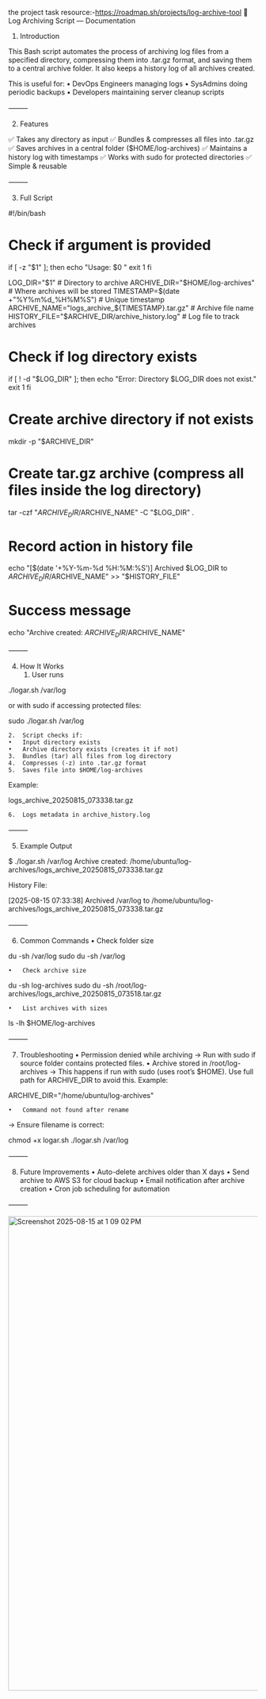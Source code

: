 
the project task resource:-https://roadmap.sh/projects/log-archive-tool
📄 Log Archiving Script — Documentation

1. Introduction

This Bash script automates the process of archiving log files from a specified directory, compressing them into .tar.gz format, and saving them to a central archive folder.
It also keeps a history log of all archives created.

This is useful for:
	•	DevOps Engineers managing logs
	•	SysAdmins doing periodic backups
	•	Developers maintaining server cleanup scripts

⸻

2. Features

✅ Takes any directory as input
✅ Bundles & compresses all files into .tar.gz
✅ Saves archives in a central folder ($HOME/log-archives)
✅ Maintains a history log with timestamps
✅ Works with sudo for protected directories
✅ Simple & reusable

⸻

3. Full Script

#!/bin/bash

# Check if argument is provided
if [ -z "$1" ]; then
    echo "Usage: $0 <log-directory>"
    exit 1
fi

LOG_DIR="$1"                                    # Directory to archive
ARCHIVE_DIR="$HOME/log-archives"                # Where archives will be stored
TIMESTAMP=$(date +"%Y%m%d_%H%M%S")               # Unique timestamp
ARCHIVE_NAME="logs_archive_${TIMESTAMP}.tar.gz"  # Archive file name
HISTORY_FILE="$ARCHIVE_DIR/archive_history.log"  # Log file to track archives

# Check if log directory exists
if [ ! -d "$LOG_DIR" ]; then
    echo "Error: Directory $LOG_DIR does not exist."
    exit 1
fi

# Create archive directory if not exists
mkdir -p "$ARCHIVE_DIR"

# Create tar.gz archive (compress all files inside the log directory)
tar -czf "$ARCHIVE_DIR/$ARCHIVE_NAME" -C "$LOG_DIR" .

# Record action in history file
echo "[$(date '+%Y-%m-%d %H:%M:%S')] Archived $LOG_DIR to $ARCHIVE_DIR/$ARCHIVE_NAME" >> "$HISTORY_FILE"

# Success message
echo "Archive created: $ARCHIVE_DIR/$ARCHIVE_NAME"


⸻

4. How It Works
	1.	User runs

./logar.sh /var/log

or with sudo if accessing protected files:

sudo ./logar.sh /var/log

	2.	Script checks if:
	•	Input directory exists
	•	Archive directory exists (creates it if not)
	3.	Bundles (tar) all files from log directory
	4.	Compresses (-z) into .tar.gz format
	5.	Saves file into $HOME/log-archives
Example:

logs_archive_20250815_073338.tar.gz


	6.	Logs metadata in archive_history.log

⸻

5. Example Output

$ ./logar.sh /var/log
Archive created: /home/ubuntu/log-archives/logs_archive_20250815_073338.tar.gz

History File:

[2025-08-15 07:33:38] Archived /var/log to /home/ubuntu/log-archives/logs_archive_20250815_073338.tar.gz


⸻

6. Common Commands
	•	Check folder size

du -sh /var/log
sudo du -sh /var/log

	•	Check archive size

du -sh log-archives
sudo du -sh /root/log-archives/logs_archive_20250815_073518.tar.gz

	•	List archives with sizes

ls -lh $HOME/log-archives


⸻

7. Troubleshooting
	•	Permission denied while archiving
→ Run with sudo if source folder contains protected files.
	•	Archive stored in /root/log-archives
→ This happens if run with sudo (uses root’s $HOME).
Use full path for ARCHIVE_DIR to avoid this. Example:

ARCHIVE_DIR="/home/ubuntu/log-archives"


	•	Command not found after rename
→ Ensure filename is correct:

chmod +x logar.sh
./logar.sh /var/log



⸻

8. Future Improvements
	•	Auto-delete archives older than X days
	•	Send archive to AWS S3 for cloud backup
	•	Email notification after archive creation
	•	Cron job scheduling for automation

⸻



<img width="1470" height="956" alt="Screenshot 2025-08-15 at 1 09 02 PM" src="https://github.com/user-attachments/assets/7cda62cb-6ec1-46e5-8cbc-b10d8f05b1d7" />



